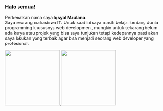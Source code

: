 ### Halo semua! 

Perkenalkan nama saya **Iqsyal Maulana**.\
Saya seorang mahasiswa IT. Untuk saat ini saya masih belajar tentang dunia programming khususnya web development, mungkin untuk sekarang belum ada karya atau projek yang bisa saya tunjukan tetapi kedepannya pasti akan saya lakukan yang terbaik agar bisa menjadi seorang web developer yang profesional.

<p align="left">
<a href="https://github.com/iqsyal21">
  <img height="180em" src="https://github-readme-stats-eight-theta.vercel.app/api?username=iqsyal21&show_icons=true&theme=algolia&include_all_commits=true&count_private=true"/>  
  <img height="180em" src="https://github-readme-stats-eight-theta.vercel.app/api/top-langs/?username=iqsyal21&layout=compact&langs_count=8&theme=algolia"/>
</a>
</p>

<!--
**iqsyal21/iqsyal21** is a ✨ _special_ ✨ repository because its `README.md` (this file) appears on your GitHub profile.

Here are some ideas to get you started:

- 🔭 I’m currently working on ...
- 🌱 I’m currently learning ...
- 👯 I’m looking to collaborate on ...
- 🤔 I’m looking for help with ...
- 💬 Ask me about ...
- 📫 How to reach me: ...
- 😄 Pronouns: ...
- ⚡ Fun fact: ...
-->
